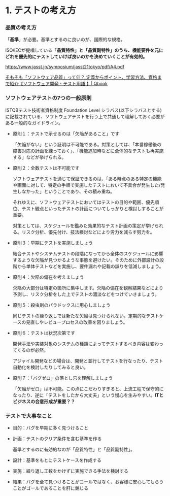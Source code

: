 # 1. テストの考え方

### 品質の考え方

「**基準**」が必要。基準とするのに良いのが、国際的な規格。

ISO/IECが提唱している「**品質特性」と「品質副特性」のうち、機能要件を元にどれを優先的にテストしていけば良いのかを決めていくことが有効的。**

https://www.jasst.jp/symposium/jasst21tokyo/pdf/A4.pdf

[そもそも「ソフトウェア品質」って何？ 定義からポイント、学習方法、資格まで紹介【ソフトウェア開発・テスト用語 】| Qbook](https://www.qbook.jp/column/1671.html)

### ソフトウェアテストの7つの一般原則

ISTQBテスト技術者資格制度 Foundation Level シラバス(以下シラバスとする)に記載されている、ソフトウェアテストを行う上で共通して理解しておく必要がある一般的なガイドライン。

- 原則１：テストで示せるのは「欠陥があること」です
    
    「欠陥がない」という証明は不可能である。対策としては、「本番稼働後の障害対応の計画を練っておく」、「機能追加時などに全体的なテストも再実施する」などが挙げられる。
    
- 原則２：全数テストは不可能です
    
    ソフトウェアテストを通じて保証できるのは、「ある時点のある特定の機能や画面に対して、特定の手順で実施したテストにおいて不具合が発生した/発生しなかった」ということであり、その積み重ね。
    
    それゆえに、ソフトウェアテストにおいてはテストの目的や範囲、優先順位、テスト観点といったテストの計画についてしっかりと検討しすることが重要。
    
    対策としては、スケジュールを鑑みた効果的なテスト計画の策定が挙げられる。リスク分析、優先付け、技法検討などにより労力を減らす努力を。
    
- 原則３：早期にテストを実施しましょう
    
    結合テストやシステムテストの段階になってから全体のスケジュールに影響するような欠陥が見つかるような事態を避けたい。そのために外部設計の段階から単体テストなどを実施し、要件漏れや記載の誤りを低減しましょう。
    
- 原則４：欠陥の偏在を考えましょう
    
    欠陥の大部分は特定の箇所に集中します。欠陥の偏在を観察結果などにより予測し、リスク分析をした上でテストの濃淡などをつけていきましょう。
    
- 原則５：殺虫剤のパラドックスに用心しましょう
    
    同じテストの繰り返しでは新たな欠陥は見つけられない。定期的なテストケースの見直しやレビュープロセスの改善を図りましょう。
    
- 原則６：テストは状況次第です
    
    開発手法や実装対象のシステムの種類によってテストするべき内容は変わってくるのが必然。
    
    アジャイル開発などの場合は、開発と並行してテストを行なったり、テスト自動化を検討したりしてみると良い。
    
- 原則７：「バグゼロ」の落とし穴を理解しましょう
    
    「欠陥がゼロ」は不可能。この点にこだわりすぎると、上流工程で保守的になったり、逆に「テストをしたから大丈夫」という慢心を生みやすい。**ITとビジネスの合意形成が重要？？**
    

### テストで大事なこと

- 目的：バグを早期に多く見つけること
- 計画：テストのクリア条件を含む基準を作る
    
    基準とするのに有効的なのが「品質特性」と「品質副特性」。
    
- 設計：基準をもとにテストケースを作成する
    
    
- 実施：繰り返し工数をかけずに実施できる手法を検討する
- 結果：バグを全て見つけることがゴールではなく、お客様に安心してもらうことがゴールであることを肝に銘じる
